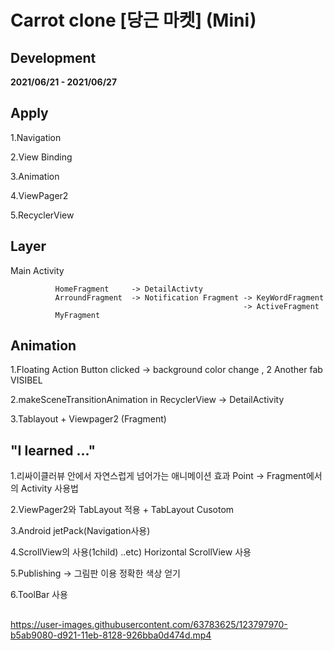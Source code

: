 # Carrot clone  [당근 마켓] (Mini)

<H2>Development</H2>
<B>2021/06/21 - 2021/06/27</B>

<H2>Apply</H2>

1.Navigation <Br>

2.View Binding<Br>

3.Animation<Br>

4.ViewPager2<Br>

5.RecyclerView

<H2>Layer</H2>


Main Activity

              HomeFragment     -> DetailActivty 
              ArroundFragment  -> Notification Fragment -> KeyWordFragment
                                                        -> ActiveFragment
              MyFragment


<H2>Animation</H2>


1.Floating Action Button clicked -> background color change , 2 Another fab VISIBEL<Br>

2.makeSceneTransitionAnimation in RecyclerView  ->  DetailActivity<Br>

3.Tablayout + Viewpager2 (Fragment)<Br>


<H2>"I learned ..."</H2>


1.리싸이클러뷰 안에서 자연스럽게 넘어가는 애니메이션 효과 
Point -> Fragment에서의 Activity 사용법

2.ViewPager2와 TabLayout 적용 + TabLayout Cusotom

3.Android jetPack(Navigation사용)

4.ScrollView의 사용(1child)  ..etc) Horizontal ScrollView 사용

5.Publishing -> 그림판 이용 정확한 색상 얻기

6.ToolBar 사용

<H2></H2>


https://user-images.githubusercontent.com/63783625/123797970-b5ab9080-d921-11eb-8128-926bba0d474d.mp4
